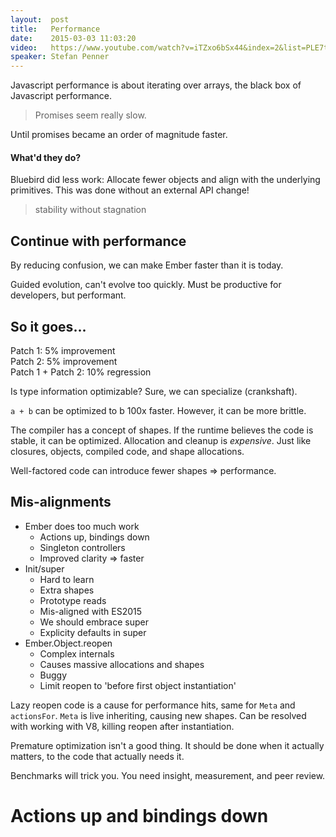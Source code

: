 ```yaml
---
layout:  post
title:   Performance
date:    2015-03-03 11:03:20
video:   https://www.youtube.com/watch?v=iTZxo6bSx44&index=2&list=PLE7tQUdRKcyacwiUPs0CjPYt6tJub4xXU
speaker: Stefan Penner
---
```


Javascript performance is about iterating over arrays, the black box of Javascript
performance.

> Promises seem really slow.

Until promises became an order of magnitude faster.

#### What'd they do?

Bluebird did less work: Allocate fewer objects and align with the underlying primitives.
This was done without an external API change!

> stability without stagnation

## Continue with performance

By reducing confusion, we can make Ember faster than it is today.

Guided evolution, can't evolve too quickly. Must be productive for developers, but performant.

## So it goes...

Patch 1: 5% improvement  
Patch 2: 5% improvement  
Patch 1 + Patch 2: 10% regression  

Is type information optimizable? Sure, we can specialize (crankshaft).

`a + b` can be optimized to b 100x faster. However, it can be more brittle.

The compiler has a concept of shapes. If the runtime believes the code is stable, it can
be optimized. Allocation and cleanup is _expensive_. Just like closures, objects, compiled code,
and shape allocations.

Well-factored code can introduce fewer shapes => performance.

## Mis-alignments

* Ember does too much work
  * Actions up, bindings down
  * Singleton controllers
  * Improved clarity => faster
* Init/super
  * Hard to learn
  * Extra shapes
  * Prototype reads
  * Mis-aligned with ES2015
  * We should embrace super
  * Explicity defaults in super
* Ember.Object.reopen
  * Complex internals
  * Causes massive allocations and shapes
  * Buggy
  * Limit reopen to 'before first object instantiation'

Lazy reopen code is a cause for performance hits, same for `Meta` and `actionsFor`. `Meta` is
live inheriting, causing new shapes. Can be resolved with working with V8, killing reopen after
instantiation.

Premature optimization isn't a good thing. It should be done when it actually matters, to the
code that actually needs it.

Benchmarks will trick you. You need insight, measurement, and peer review.

# Actions up and bindings down
